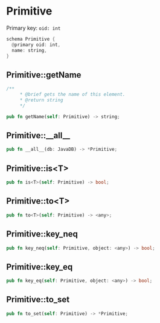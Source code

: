 # Primitive

Primary key: `oid: int`

```rust
schema Primitive {
  @primary oid: int,
  name: string,
}
```
## Primitive::getName

```rust
/**
     * @brief gets the name of this element.
     * @return string
     */
```
```rust
pub fn getName(self: Primitive) -> string;
```
## Primitive::\_\_all\_\_

```rust
pub fn __all__(db: JavaDB) -> *Primitive;
```
## Primitive::is\<T\>

```rust
pub fn is<T>(self: Primitive) -> bool;
```
## Primitive::to\<T\>

```rust
pub fn to<T>(self: Primitive) -> <any>;
```
## Primitive::key\_neq

```rust
pub fn key_neq(self: Primitive, object: <any>) -> bool;
```
## Primitive::key\_eq

```rust
pub fn key_eq(self: Primitive, object: <any>) -> bool;
```
## Primitive::to\_set

```rust
pub fn to_set(self: Primitive) -> *Primitive;
```
